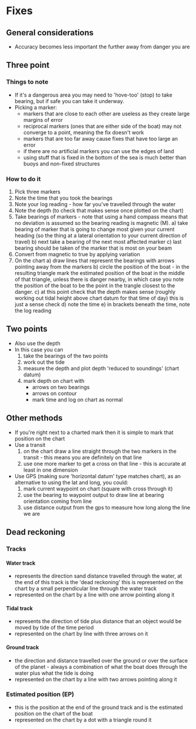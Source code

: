 # Fixes
## General considerations
* Accuracy becomes less important the further away from danger you are
## Three point
### Things to note
* If it's a dangerous area you may need to 'hove-too' (stop) to take bearing, but if safe you can take it underway.
* Picking a marker:
  - markers that are close to each other are useless as they create large margins of error
  - reciprocal markers (ones that are either side of the boat) may not converge to a point, meaning the fix doesn't work
  - markers that are too far away cause fixes that have too large an error
  - if there are no artificial markers you can use the edges of land
  - using stuff that is fixed in the bottom of the sea is much better than buoys and non-fixed structures
### How to do it
1. Pick three markers
2. Note the time that you took the bearings
3. Note your log reading - how far you've travelled through the water
4. Note the depth (to check that makes sense once plotted on the chart)
5. Take bearings of markers - note that using a hand compass means that no deviation is assumed so the bearing reading is magnetic (M).
  a) take bearing of marker that is going to change most given your current heading (so the thing at a lateral orientation to your current direction of travel)
  b) next take a bearing of the next most affected marker
  c) last bearing should be taken of the marker that is most on your beam
6. Convert from magnetic to true by applying variation
7. On the chart
  a) draw lines that represent the bearings with arrows pointing away from the markers
  b) circle the position of the boat - in the resulting triangle mark the estimated position of the boat in the middle of that triangle, unless there is danger nearby, in which case you note the position of the boat to be the point in the trangle closest to the danger.
  c) at this point check that the depth makes sense (roughly working out tidal height above chart datum for that time of day) this is just a sense check
  d) note the time
  e) in brackets beneath the time, note the log reading
## Two points
* Also use the depth
* In this case you can
  1. take the bearings of the two points
  2. work out the tide
  3. measure the depth and plot depth 'reduced to soundings' (chart datum)
  4. mark depth on chart with
      - arrows on two bearings
      - arrows on contour
      - mark time and log on chart as normal
## Other methods
* If you're right next to a charted mark then it is simple to mark that position on the chart
* Use a transit
  1. on the chart draw a line straight through the two markers in the transit - this means you are definitely on that line
  2. use one more marker to get a cross on that line - this is accurate at least in one dimension
* Use GPS (making sure 'horizontal datum' type matches chart), as an alternative to using the lat and long, you could:
  1. mark current waypoint on chart (square with cross through it)
  2. use the bearing to waypoint output to draw line at bearing orientation coming from line
  3. use distance output from the gps to measure how long along the line we are

## Dead reckoning
### Tracks
#### Water track
* represents the direction sand distance travelled through the water, at the end of this track is the 'dead reckoning' this is represented on the chart by a small perpendicular line through the water track
* represented on the chart by a line with one arrow pointing along it
#### Tidal track
* represents the direction of tide plus distance that an object would be moved by tide of the time period
* represented on the chart by line with three arrows on it
#### Ground track
* the direction and distance travelled over the ground or over the surface of the planet - always a combination of what the boat does through the water plus what the tide is doing
* represented on the chart by a line with two arrows pointing along it
### Estimated position (EP)
* this is the position at the end of the ground track and is the estimated position on the chart of the boat
* represented on the chart by a dot with a triangle round it
